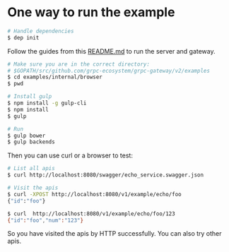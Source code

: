 # One way to run the example

```bash
# Handle dependencies
$ dep init
```

Follow the guides from this [README.md](./browser/README.md) to run the server and gateway.
```bash
# Make sure you are in the correct directory: 
# $GOPATH/src/github.com/grpc-ecosystem/grpc-gateway/v2/examples
$ cd examples/internal/browser
$ pwd

# Install gulp
$ npm install -g gulp-cli
$ npm install
$ gulp

# Run
$ gulp bower
$ gulp backends
```

Then you can use curl or a browser to test:

```bash
# List all apis
$ curl http://localhost:8080/swagger/echo_service.swagger.json

# Visit the apis
$ curl -XPOST http://localhost:8080/v1/example/echo/foo
{"id":"foo"}

$ curl  http://localhost:8080/v1/example/echo/foo/123
{"id":"foo","num":"123"}

```

So you have visited the apis by HTTP successfully. You can also try other apis.
